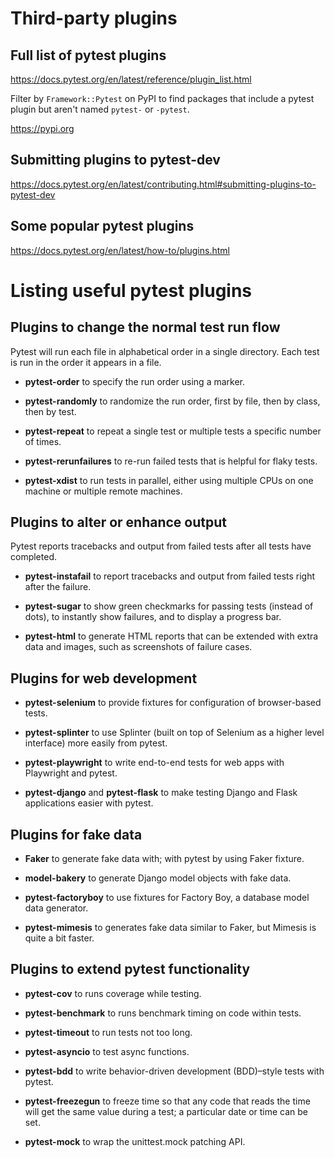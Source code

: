 # Third-party plugins

## Full list of pytest plugins

https://docs.pytest.org/en/latest/reference/plugin_list.html

Filter by `Framework::Pytest` on PyPI to find packages
that include a pytest plugin but aren't named `pytest-` or `-pytest`.

https://pypi.org

## Submitting plugins to pytest-dev

https://docs.pytest.org/en/latest/contributing.html#submitting-plugins-to-pytest-dev

## Some popular pytest plugins

https://docs.pytest.org/en/latest/how-to/plugins.html

# Listing useful pytest plugins

## Plugins to change the normal test run flow

Pytest will run each file in alphabetical order in a single directory. 
Each test is run in the order it appears in a file.

- **pytest-order** to specify the run order using a marker.

- **pytest-randomly** to randomize the run order, first by file, then by class, then by test.

- **pytest-repeat** to repeat a single test or multiple tests a specific number of times.

- **pytest-rerunfailures** to re-run failed tests that is helpful for flaky tests.

- **pytest-xdist** to run tests in parallel, either using multiple CPUs on one machine or multiple remote machines.

## Plugins to alter or enhance output

Pytest reports tracebacks and output from failed tests after all tests have completed.

- **pytest-instafail** to report tracebacks and output from failed tests right after the failure.

- **pytest-sugar** to show green checkmarks for passing tests (instead of dots), 
to instantly show failures, and to display a progress bar.

- **pytest-html** to generate HTML reports that can be extended with extra data and images, 
such as screenshots of failure cases.

## Plugins for web development

- **pytest-selenium** to provide fixtures for configuration of browser-based tests.

- **pytest-splinter** to use Splinter (built on top of Selenium as a higher level interface) more easily from pytest.

- **pytest-playwright** to write end-to-end tests for web apps with Playwright and pytest.

- **pytest-django** and **pytest-flask** to make testing Django and Flask applications easier with pytest.

## Plugins for fake data

- **Faker** to generate fake data with; with pytest by using Faker fixture.

- **model-bakery** to generate Django model objects with fake data.

- **pytest-factoryboy** to use fixtures for Factory Boy, a database model data generator.

- **pytest-mimesis** to generates fake data similar to Faker, but Mimesis is quite a bit faster.

## Plugins to extend pytest functionality

- **pytest-cov** to runs coverage while testing.

- **pytest-benchmark** to runs benchmark timing on code within tests.

- **pytest-timeout** to run tests not too long.

- **pytest-asyncio** to test async functions.

- **pytest-bdd** to write behavior-driven development (BDD)–style tests with pytest.

- **pytest-freezegun** to freeze time so that any code that reads the time will get the same value during a test;
a particular date or time can be set.

- **pytest-mock** to wrap the unittest.mock patching API.
